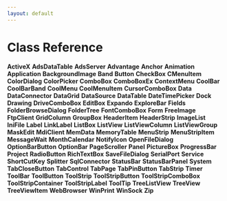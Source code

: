 ```yaml
---
layout: default
---
```

Class Reference
====================

**ActiveX**
**AdsDataTable**
**AdsServer**
**Advantage**
**Anchor**
**Animation**
**Application**
**BackgroundImage**
**Band**
**Button**
**CheckBox**
**CMenuItem**
**ColorDialog**
**ColorPicker**
**ComboBox**
**ComboBoxEx**
**ContextMenu**
**CoolBar**
**CoolBarBand**
**CoolMenu**
**CoolMenuItem**
**CursorComboBox**
**Data**
**DataConnector**
**DataGrid**
**DataSource**
**DataTable**
**DateTimePicker**
**Dock**
**Drawing**
**DriveComboBox**
**EditBox**
**Expando**
**ExploreBar**
**Fields**
**FolderBrowseDialog**
**FolderTree**
**FontComboBox**
**Form**
**FreeImage**
**FtpClient**
**GridColumn**
**GroupBox**
**HeaderItem**
**HeaderStrip**
**ImageList**
**IniFile**
**Label**
**LinkLabel**
**ListBox**
**ListView**
**ListViewColumn**
**ListViewGroup**
**MaskEdit**
**MdiClient**
**MemData**
**MemoryTable**
**MenuStrip**
**MenuStripItem**
**MessageWait**
**MonthCalendar**
**NotifyIcon**
**OpenFileDialog**
**OptionBarButton**
**OptionBar**
**PageScroller**
**Panel**
**PictureBox**
**ProgressBar**
**Project**
**RadioButton**
**RichTextBox**
**SaveFileDialog**
**SerialPort**
**Service**
**ShortCutKey**
**Splitter**
**SqlConnector**
**StatusBar**
**StatusBarPanel**
**System**
**TabCloseButton**
**TabControl**
**TabPage**
**TabPinButton**
**TabStrip**
**Timer**
**ToolBar**
**ToolButton**
**ToolStrip**
**ToolStripButton**
**ToolStripComboBox**
**ToolStripContainer**
**ToolStripLabel**
**ToolTip**
**TreeListView**
**TreeView**
**TreeViewItem**
**WebBrowser**
**WinPrint**
**WinSock**
**Zip**

